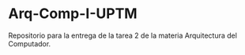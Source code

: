 # Arq-Comp-I-UPTM
Repositorio para la entrega de la tarea 2 de la materia Arquitectura del Computador.
